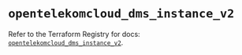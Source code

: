 # `opentelekomcloud_dms_instance_v2`

Refer to the Terraform Registry for docs: [`opentelekomcloud_dms_instance_v2`](https://registry.terraform.io/providers/opentelekomcloud/opentelekomcloud/1.36.31/docs/resources/dms_instance_v2).
